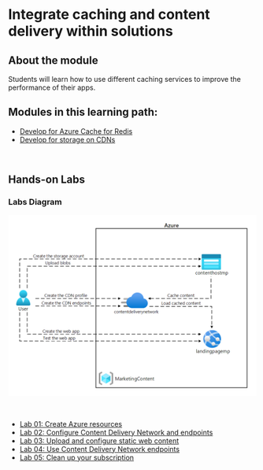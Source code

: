 # Integrate caching and content delivery within solutions

## About the module

Students will learn how to use different caching services to improve the performance of their apps.

## Modules in this learning path:

* [Develop for Azure Cache for Redis](https://github.com/airan-tw/azure_training/blob/main/M4/Integrate%20caching%20and%20content%20delivery%20within%20solutions/Develop_cache_redis.md)
* [Develop for storage on CDNs](https://github.com/airan-tw/azure_training/blob/main/M4/Integrate%20caching%20and%20content%20delivery%20within%20solutions/Develop_storage_cdn.md)

<br>

## Hands-on Labs 

### Labs Diagram

![alt text](images/Lab12-Diagram.png)

<br>

* [Lab 01: Create Azure resources](https://github.com/airan-tw/azure_training/blob/main/M4/Integrate%20caching%20and%20content%20delivery%20within%20solutions/lab01.md)
* [Lab 02: Configure Content Delivery Network and endpoints](https://github.com/airan-tw/azure_training/blob/main/M4/Integrate%20caching%20and%20content%20delivery%20within%20solutions/lab02.md)
* [Lab 03: Upload and configure static web content](https://github.com/airan-tw/azure_training/blob/main/M4/Integrate%20caching%20and%20content%20delivery%20within%20solutions/lab03.md)
* [Lab 04: Use Content Delivery Network endpoints](https://github.com/airan-tw/azure_training/blob/main/M4/Integrate%20caching%20and%20content%20delivery%20within%20solutions/lab04.md)
* [Lab 05: Clean up your subscription](https://github.com/airan-tw/azure_training/blob/main/M4/Integrate%20caching%20and%20content%20delivery%20within%20solutions/lab05.md)
